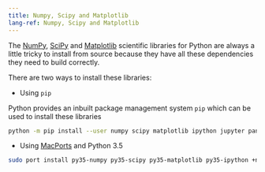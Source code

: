 ```yaml
---
title: Numpy, Scipy and Matplotlib
lang-ref: Numpy, Scipy and Matplotlib
---
```



The [NumPy](https://numpy.org/), [SciPy](https://scipy.org/) and [Matplotlib](https://matplotlib.org/) scientific libraries for Python are always a little tricky to install from source because they have all these dependencies they need to build correctly.

There are two ways to install these libraries:

* Using `pip`

Python provides an inbuilt package management system `pip` which can be used to install these libraries

```sh
python -m pip install --user numpy scipy matplotlib ipython jupyter pandas sympy nose
```

* Using [MacPorts](https://www.macports.org/) and Python 3.5

```sh
sudo port install py35-numpy py35-scipy py35-matplotlib py35-ipython +notebook py35-pandas py35-sympy py35-nose
```
